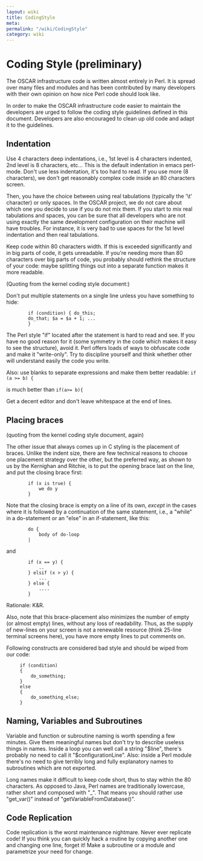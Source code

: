```yaml
---
layout: wiki
title: CodingStyle
meta: 
permalink: "/wiki/CodingStyle"
category: wiki
---
```

<!-- Name: CodingStyle -->
<!-- Version: 8 -->
<!-- Author: valleegr -->

# Coding Style (preliminary)

The OSCAR infrastructure code is written almost entirely in Perl. It is spread over many files and modules and has been contributed by many developers with their own opinion on how nice Perl code should look like.

In order to make the OSCAR infrastructure code easier to maintain the developers are urged to follow the coding style guidelines defined in this document. Developers are also encouraged to clean up old code and adapt it to the guidelines. 

## Indentation

Use 4 characters deep indentations, i.e., 1st level is 4 characters indented, 2nd level is 8 characters, etc... This is the default indentation in emacs perl-mode. Don't use less indentation, it's too hard to read. If you use more (8 characters), we don't get reasonably complex code inside an 80 characters screen.

Then, you have the choice between using real tabulations (typically the '\t' character) or only spaces. In the OSCAR project, we do not care about which one you decide to use if you do not mix them. If you start to mix real tabulations and spaces, you can be sure that all developers who are not using exactly the same development configuration on their machine will have troubles. For instance, it is very bad to use spaces for the 1st level indentation and then real tabulations.

Keep code within 80 characters width. If this is exceeded significantly and in big parts of code, it gets unreadable. If you're needing more than 80 characters over big parts of code, you probably should rethink the structure of your code: maybe splitting things out into a separate function makes it more readable.

(Quoting from the kernel coding style document:)

Don't put multiple statements on a single line unless you have
something to hide:

            if (condition) { do_this;
            do_that; $a = $a + 1; ...
            }

The Perl style "if" located after the statement is hard to read and see. If you have no good reason for it (some symmetry in the code which makes it easy to see the structure), avoid it.
Perl offers loads of ways to obfuscate code and make it "write-only". Try to discipline yourself and think whether other will understand easily the code you write.

Also: use blanks to separate expressions and make them better readable:
   `if (a >= b) {`

is much better than
   `if(a>= b){`

Get a decent editor and don't leave whitespace at the end of lines.


## Placing braces

(quoting from the kernel coding style document, again)

The other issue that always comes up in C styling is the placement of
braces.  Unlike the indent size, there are few technical reasons to
choose one placement strategy over the other, but the preferred way, as
shown to us by the Kernighan and Ritchie, is to put the opening
brace last on the line, and put the closing brace first:

            if (x is true) {
                we do y
            }

Note that the closing brace is empty on a line of its own, _except_ in
the cases where it is followed by a continuation of the same statement,
i.e., a "while" in a do-statement or an "else" in an if-statement, like
this:

            do {
                body of do-loop
            |
and

            if (x == y) {
                ..
            } elsif (x > y) {
                ...
            } else {
                ....
            }
Rationale: K&R.

Also, note that this brace-placement also minimizes the number of empty
(or almost empty) lines, without any loss of readability.  Thus, as the
supply of new-lines on your screen is not a renewable resource (think
25-line terminal screens here), you have more empty lines to put
comments on.

Following constructs are considered bad style and should be wiped from our code:

         if (condition)
         {
             do_something;
         }
         else
         {
             do_something_else;
         }


## Naming, Variables and Subroutines

Variable and function or subroutine naming is worth spending a few minutes. Give them meaningful names but don't try to describe useless things in names. Inside a loop you can well call a string "$line", there's probably no need to call it "$configurationLine". Also: inside a Perl module there's no need to give terribly long and fully explanatory names to subroutines which are not exported.

Long names make it difficult to keep code short, thus to stay within the 80 characters. As opposed to Java, Perl names are traditionally lowercase, rather short and composed with "_". That means you should rather use "get_var()" instead of "getVariableFromDatabase()".

## Code Replication

Code replication is the worst maintenance nightmare. Never ever replicate code! If you think you can quickly hack a routine by copying another one and changing one line, forget it! Make a subroutine or a module and parametrize your need for change.